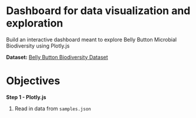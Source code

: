 # Dashboard for data visualization and exploration
Build an interactive dashboard meant to explore Belly Button Microbial Biodiversity using Plotly.js

**Dataset:**
[Belly Button Biodiversity Dataset](http://robdunnlab.com/projects/belly-button-biodiversity/results-and-data/)
# Objectives
**Step 1 - Plotly.js**
1. Read in data from `samples.json`
